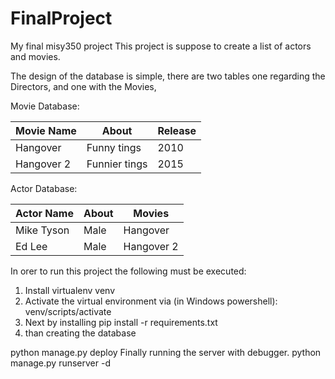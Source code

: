 # FinalProject
My final misy350 project
This project is suppose to create a list of actors and movies.

The design of the database is simple, there are two tables one regarding the Directors, and one with the Movies, 


Movie Database:

|   Movie Name    |  About        |  Release           |
| --------------- | ------------- | ------------------ |
|  Hangover       | Funny tings   |       2010         |
|  Hangover 2     | Funnier tings |       2015         |

Actor Database:

|  Actor Name     |  About        | Movies            |
| --------------- | ------------- | ----------------- |
|  Mike Tyson     |    Male       |    Hangover       |
|  Ed Lee         |    Male       |    Hangover 2     |


In orer to run this project the following must be executed:

1. Install virtualenv venv
2. Activate the virtual environment via (in Windows powershell):
venv/scripts/activate
3. Next by installing
pip install -r requirements.txt
4. than creating the database

python manage.py deploy
Finally running the server with debugger. 
python manage.py runserver -d
